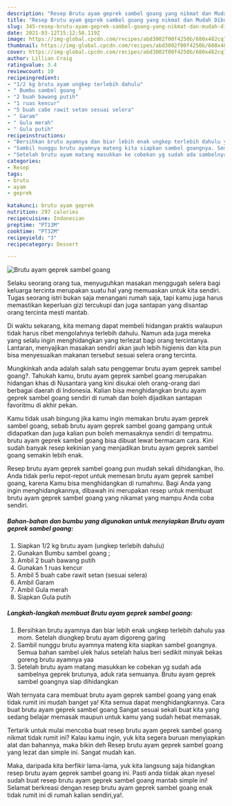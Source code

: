 ```yaml
---
description: "Resep Brutu ayam geprek sambel goang yang nikmat dan Mudah Dibuat"
title: "Resep Brutu ayam geprek sambel goang yang nikmat dan Mudah Dibuat"
slug: 345-resep-brutu-ayam-geprek-sambel-goang-yang-nikmat-dan-mudah-dibuat
date: 2021-03-12T15:12:58.119Z
image: https://img-global.cpcdn.com/recipes/abd3002f00f4250b/680x482cq70/brutu-ayam-geprek-sambel-goang-foto-resep-utama.jpg
thumbnail: https://img-global.cpcdn.com/recipes/abd3002f00f4250b/680x482cq70/brutu-ayam-geprek-sambel-goang-foto-resep-utama.jpg
cover: https://img-global.cpcdn.com/recipes/abd3002f00f4250b/680x482cq70/brutu-ayam-geprek-sambel-goang-foto-resep-utama.jpg
author: Lillian Craig
ratingvalue: 3.4
reviewcount: 10
recipeingredient:
- "1/2 kg brutu ayam ungkep terlebih dahulu"
- " Bumbu sambel goang "
- "2 buah bawang putih"
- "1 ruas kencur"
- "5 buah cabe rawit setan sesuai selera"
- " Garam"
- " Gula merah"
- " Gula putih"
recipeinstructions:
- "Bersihkan brutu ayamnya dan biar lebih enak ungkep terlebih dahulu yaa mom. Setelah diungkep brutu ayam digoreng garing"
- "Sambil nunggu brutu ayamnya mateng kita siapkan sambel goangnya. Semua bahan sambel ulek halus setelah halus beri sedikit minyak bekas goreng brutu ayamnya yaa"
- "Setelah brutu ayam matang masukkan ke cobekan yg sudah ada sambelnya geprek brutunya, aduk rata semuanya. Brutu ayam geprek sambel goangnya siap dihidangkan"
categories:
- Resep
tags:
- brutu
- ayam
- geprek

katakunci: brutu ayam geprek 
nutrition: 297 calories
recipecuisine: Indonesian
preptime: "PT13M"
cooktime: "PT32M"
recipeyield: "3"
recipecategory: Dessert

---
```



![Brutu ayam geprek sambel goang](https://img-global.cpcdn.com/recipes/abd3002f00f4250b/680x482cq70/brutu-ayam-geprek-sambel-goang-foto-resep-utama.jpg)

Selaku seorang orang tua, menyuguhkan masakan menggugah selera bagi keluarga tercinta merupakan suatu hal yang memuaskan untuk kita sendiri. Tugas seorang istri bukan saja menangani rumah saja, tapi kamu juga harus memastikan keperluan gizi tercukupi dan juga santapan yang disantap orang tercinta mesti mantab.

Di waktu  sekarang, kita memang dapat membeli hidangan praktis walaupun tidak harus ribet mengolahnya terlebih dahulu. Namun ada juga mereka yang selalu ingin menghidangkan yang terlezat bagi orang tercintanya. Lantaran, menyajikan masakan sendiri akan jauh lebih higienis dan kita pun bisa menyesuaikan makanan tersebut sesuai selera orang tercinta. 



Mungkinkah anda adalah salah satu penggemar brutu ayam geprek sambel goang?. Tahukah kamu, brutu ayam geprek sambel goang merupakan hidangan khas di Nusantara yang kini disukai oleh orang-orang dari berbagai daerah di Indonesia. Kalian bisa menghidangkan brutu ayam geprek sambel goang sendiri di rumah dan boleh dijadikan santapan favoritmu di akhir pekan.

Kamu tidak usah bingung jika kamu ingin memakan brutu ayam geprek sambel goang, sebab brutu ayam geprek sambel goang gampang untuk didapatkan dan juga kalian pun boleh memasaknya sendiri di tempatmu. brutu ayam geprek sambel goang bisa dibuat lewat bermacam cara. Kini sudah banyak resep kekinian yang menjadikan brutu ayam geprek sambel goang semakin lebih enak.

Resep brutu ayam geprek sambel goang pun mudah sekali dihidangkan, lho. Anda tidak perlu repot-repot untuk memesan brutu ayam geprek sambel goang, karena Kamu bisa menghidangkan di rumahmu. Bagi Anda yang ingin menghidangkannya, dibawah ini merupakan resep untuk membuat brutu ayam geprek sambel goang yang nikamat yang mampu Anda coba sendiri.

<!--inarticleads1-->

##### Bahan-bahan dan bumbu yang digunakan untuk menyiapkan Brutu ayam geprek sambel goang:

1. Siapkan 1/2 kg brutu ayam (ungkep terlebih dahulu)
1. Gunakan  Bumbu sambel goang ;
1. Ambil 2 buah bawang putih
1. Gunakan 1 ruas kencur
1. Ambil 5 buah cabe rawit setan (sesuai selera)
1. Ambil  Garam
1. Ambil  Gula merah
1. Siapkan  Gula putih




<!--inarticleads2-->

##### Langkah-langkah membuat Brutu ayam geprek sambel goang:

1. Bersihkan brutu ayamnya dan biar lebih enak ungkep terlebih dahulu yaa mom. Setelah diungkep brutu ayam digoreng garing
1. Sambil nunggu brutu ayamnya mateng kita siapkan sambel goangnya. Semua bahan sambel ulek halus setelah halus beri sedikit minyak bekas goreng brutu ayamnya yaa
1. Setelah brutu ayam matang masukkan ke cobekan yg sudah ada sambelnya geprek brutunya, aduk rata semuanya. Brutu ayam geprek sambel goangnya siap dihidangkan




Wah ternyata cara membuat brutu ayam geprek sambel goang yang enak tidak rumit ini mudah banget ya! Kita semua dapat menghidangkannya. Cara buat brutu ayam geprek sambel goang Sangat sesuai sekali buat kita yang sedang belajar memasak maupun untuk kamu yang sudah hebat memasak.

Tertarik untuk mulai mencoba buat resep brutu ayam geprek sambel goang nikmat tidak rumit ini? Kalau kamu ingin, yuk kita segera buruan menyiapkan alat dan bahannya, maka bikin deh Resep brutu ayam geprek sambel goang yang lezat dan simple ini. Sangat mudah kan. 

Maka, daripada kita berfikir lama-lama, yuk kita langsung saja hidangkan resep brutu ayam geprek sambel goang ini. Pasti anda tiidak akan nyesel sudah buat resep brutu ayam geprek sambel goang mantab simple ini! Selamat berkreasi dengan resep brutu ayam geprek sambel goang enak tidak rumit ini di rumah kalian sendiri,ya!.

